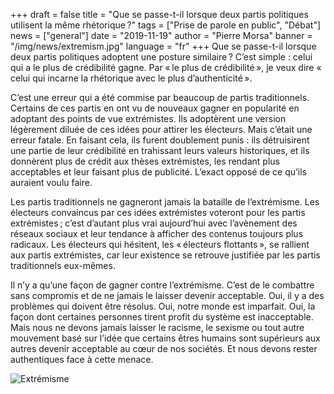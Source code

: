 +++
draft = false
title = "Que se passe-t-il lorsque deux partis politiques utilisent la même rhétorique ?"
tags = ["Prise de parole en public", "Débat"]
news = ["general"]
date = "2019-11-19"
author = "Pierre Morsa"
banner = "/img/news/extremism.jpg"
language = "fr"
+++
Que se passe-t-il lorsque deux partis politiques adoptent une posture similaire ? C’est simple : celui qui a le plus de crédibilité gagne. Par « le plus de crédibilité », je veux dire « celui qui incarne la rhétorique avec le plus d’authenticité ».

C’est une erreur qui a été commise par beaucoup de partis traditionnels. Certains de ces partis en ont vu de nouveaux gagner en popularité en adoptant des points de vue extrémistes. Ils adoptèrent une version légèrement diluée de ces idées pour attirer les électeurs. Mais c’était une erreur fatale. En faisant cela, ils furent doublement punis : ils détruisirent une partie de leur crédibilité en trahissant leurs valeurs historiques, et ils donnèrent plus de crédit aux thèses extrémistes, les rendant plus acceptables et leur faisant plus de publicité. L’exact opposé de ce qu’ils auraient voulu faire.

Les partis traditionnels ne gagneront jamais la bataille de l’extrémisme. Les électeurs convaincus par ces idées extrémistes voteront pour les partis extrémistes ; c’est d’autant plus vrai aujourd’hui avec l’avènement des réseaux sociaux et leur tendance à afficher des contenus toujours plus radicaux. Les électeurs qui hésitent, les « électeurs flottants », se rallient aux partis extrémistes, car leur existence se retrouve justifiée par les partis traditionnels eux-mêmes.

Il n’y a qu’une façon de gagner contre l’extrémisme. C’est de le combattre sans compromis et de ne jamais le laisser devenir acceptable. Oui, il y a des problèmes qui doivent être résolus. Oui, notre monde est imparfait. Oui, la façon dont certaines personnes tirent profit du système est inacceptable. Mais nous ne devons jamais laisser le racisme, le sexisme ou tout autre mouvement basé sur l’idée que certains êtres humains sont supérieurs aux autres devenir acceptable au cœur de nos sociétés. Et nous devons rester authentiques face à cette menace.

![Extrémisme](/img/news/extremism.jpg)
